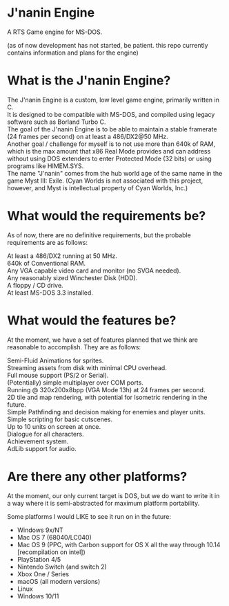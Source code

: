 # J'nanin Engine
A RTS Game engine for MS-DOS.

(as of now development has not started, be patient. this repo currently contains information and plans for the engine)

# What is the J'nanin Engine?

The J'nanin Engine is a custom, low level game engine, primarily written in C.  
It is designed to be compatible with MS-DOS, and compiled using legacy software such as Borland Turbo C.  
The goal of the J'nanin Engine is to be able to maintain a stable framerate (24 frames per second) on at least a 486/DX2@50 MHz.  
Another goal / challenge for myself is to not use more than 640k of RAM, which is the max amount that x86 Real Mode provides and can address without using DOS extenders to enter Protected Mode (32 bits) or using programs like HIMEM.SYS.  
The name "J'nanin" comes from the hub world age of the same name in the game Myst III: Exile. (Cyan Worlds is not associated with this project, however, and Myst is intellectual property of Cyan Worlds, Inc.)

# What would the requirements be?

As of now, there are no definitive requirements, but the probable requirements are as follows:

At least a 486/DX2 running at 50 MHz.  
640k of Conventional RAM.  
Any VGA capable video card and monitor (no SVGA needed).  
Any reasonably sized Winchester Disk (HDD).  
A floppy / CD drive.  
At least MS-DOS 3.3 installed.  

# What would the features be?

At the moment, we have a set of features planned that we think are reasonable to accomplish. They are as follows:

Semi-Fluid Animations for sprites.  
Streaming assets from disk with minimal CPU overhead.  
Full mouse support (PS/2 or Serial).  
(Potentially) simple multiplayer over COM ports.  
Running @ 320x200x8bpp (VGA Mode 13h) at 24 frames per second.  
2D tile and map rendering, with potential for Isometric rendering in the future.  
Simple Pathfinding and decision making for enemies and player units.  
Simple scripting for basic cutscenes.  
Up to 10 units on screen at once.  
Dialogue for all characters.  
Achievement system.  
AdLib support for audio.  

# Are there any other platforms?

At the moment, our only current target is DOS, but we do want to write it in a way where it is semi-abstracted for maximum platform portability.

Some platforms I would LIKE to see it run on in the future:  
- Windows 9x/NT  
- Mac OS 7 (68040/LC040)  
- Mac OS 9 (PPC, with Carbon support for OS X all the way through 10.14 \[recompilation on intel\])  
- PlayStation 4/5  
- Nintendo Switch (and switch 2)  
- Xbox One / Series  
- macOS (all modern versions)  
- Linux  
- Windows 10/11  
